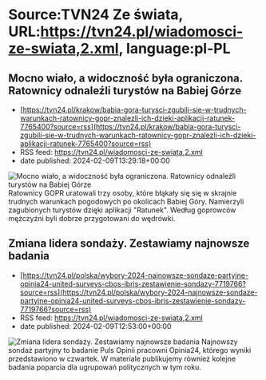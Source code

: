# Source:TVN24 Ze świata, URL:https://tvn24.pl/wiadomosci-ze-swiata,2.xml, language:pl-PL

## Mocno wiało, a widoczność była ograniczona. Ratownicy odnaleźli turystów na Babiej Górze
 - [https://tvn24.pl/krakow/babia-gora-turysci-zgubili-sie-w-trudnych-warunkach-ratownicy-gopr-znalezli-ich-dzieki-aplikacji-ratunek-7765400?source=rss](https://tvn24.pl/krakow/babia-gora-turysci-zgubili-sie-w-trudnych-warunkach-ratownicy-gopr-znalezli-ich-dzieki-aplikacji-ratunek-7765400?source=rss)
 - RSS feed: https://tvn24.pl/wiadomosci-ze-swiata,2.xml
 - date published: 2024-02-09T13:29:18+00:00

<img alt="Mocno wiało, a widoczność była ograniczona. Ratownicy odnaleźli turystów na Babiej Górze" src="https://tvn24.pl/najnowsze/cdn-zdjecie-xhktfq-ratownicy-gopr-pomogli-turystom-ktorzy-zabladzili-na-babiej-gorze-7765387/alternates/LANDSCAPE_1280" />
    Ratownicy GOPR uratowali trzy osoby, które błąkały się się w skrajnie trudnych warunkach pogodowych po okolicach Babiej Góry. Namierzyli zagubionych turystów dzięki aplikacji "Ratunek". Według goprowców mężczyźni byli dobrze przygotowani do wędrówki.

## Zmiana lidera sondaży. Zestawiamy najnowsze badania
 - [https://tvn24.pl/polska/wybory-2024-najnowsze-sondaze-partyjne-opinia24-united-surveys-cbos-ibris-zestawienie-sondazy-7719766?source=rss](https://tvn24.pl/polska/wybory-2024-najnowsze-sondaze-partyjne-opinia24-united-surveys-cbos-ibris-zestawienie-sondazy-7719766?source=rss)
 - RSS feed: https://tvn24.pl/wiadomosci-ze-swiata,2.xml
 - date published: 2024-02-09T12:53:00+00:00

<img alt="Zmiana lidera sondaży. Zestawiamy najnowsze badania" src="https://fakty.tvn24.pl/najnowsze/cdn-zdjecie-hd719u-donald-tusk-i-wladyslaw-kosiniak-kamysz-7743875/alternates/LANDSCAPE_1280" />
    Najnowszy sondaż partyjny to badanie Puls Opinii pracowni Opinia24, którego wyniki przedstawiono w czwartek. W materiale publikujemy również kolejne badania poparcia dla ugrupowań politycznych w tym roku.

